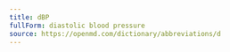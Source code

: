 ```yaml
---
title: dBP
fullForm: diastolic blood pressure
source: https://openmd.com/dictionary/abbreviations/d
---
```


